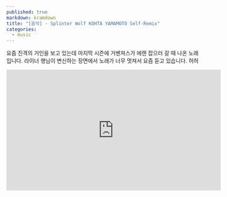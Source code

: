 ```yaml
---
published: true
markdown: kramdown
title: "[음악] - Splinter Wolf KOHTA YAMAMOTO Self-Remix"
categories:
  - music
---
```


요즘 진격의 거인을 보고 있는데 마지막 시즌에 거벤져스가 에렌 잡으러 갈 때 나온 노래입니다.
라이너 행님이 변신하는 장면에서 노래가 너무 멋져서 요즘 듣고 있습니다. 허허

<iframe width="560" height="315" src="https://www.youtube.com/embed/2AfSo0wuUnY"
title="YouTube video player" frameborder="0"
allow="accelerometer; autoplay; clipboard-write; encrypted-media; gyroscope; picture-in-picture"
allowfullscreen>
</iframe>